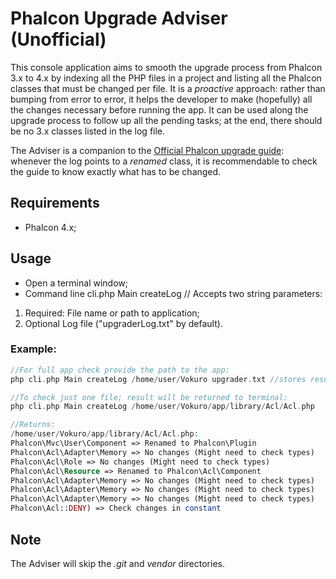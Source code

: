 # Phalcon Upgrade Adviser (Unofficial)
This console application aims to smooth the upgrade process from Phalcon 3.x to 4.x by indexing all the PHP files in a project and listing all the Phalcon classes that must be changed per file. It is a _proactive_ approach: rather than bumping from error to error, it helps the developer to make (hopefully) all the changes necessary before running the app. It can be used along the upgrade process to follow up all the pending tasks; at the end, there should be no 3.x classes listed in the log file. 

The Adviser is a companion to the [Official Phalcon upgrade guide](https://github.com/phalcon/docs/blob/4.0/en/upgrade.md): whenever the log points to a _renamed_ class, it is recommendable to check the guide to know exactly what has to be changed.

## Requirements
- Phalcon 4.x;

## Usage
- Open a terminal window;
- Command line cli.php Main createLog // Accepts two string parameters:
1. Required: File name or path to application;
2. Optional Log file ("upgraderLog.txt" by default).

### Example:
```php
//For full app check provide the path to the app:
php cli.php Main createLog /home/user/Vokuro upgrader.txt //stores result in log file

//To check just one file; result will be returned to terminal:
php cli.php Main createLog /home/user/Vokuro/app/library/Acl/Acl.php

//Returns:
/home/user/Vokuro/app/library/Acl/Acl.php:
Phalcon\Mvc\User\Component => Renamed to Phalcon\Plugin
Phalcon\Acl\Adapter\Memory => No changes (Might need to check types)
Phalcon\Acl\Role => No changes (Might need to check types)
Phalcon\Acl\Resource => Renamed to Phalcon\Acl\Component
Phalcon\Acl\Adapter\Memory => No changes (Might need to check types)
Phalcon\Acl\Adapter\Memory => No changes (Might need to check types)
Phalcon\Acl\Adapter\Memory => No changes (Might need to check types)
Phalcon\Acl::DENY) => Check changes in constant
```

## Note
The Adviser will skip the _.git_ and _vendor_ directories.
